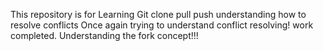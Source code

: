 This repository is for Learning Git
clone
pull
push
understanding how to resolve conflicts
Once again trying to understand conflict resolving!
work completed.
Understanding the fork concept!!!
